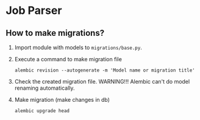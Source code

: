 # Job Parser

## How to make migrations?
1) Import module with models to `migrations/base.py`.

2) Execute a command to make migration file
    ```
    alembic revision --autogenerate -m 'Model name or migration title'
    ```
3) Check the created migration file. WARNING!!! Alembic can't do model renaming automatically.

4) Make migration (make changes in db)
    ```
    alembic upgrade head
    ```